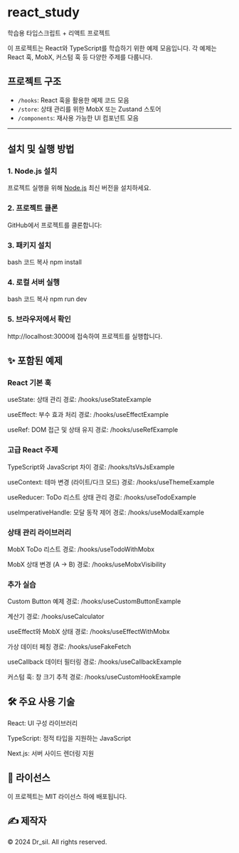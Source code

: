# react_study
학습용 타입스크립트 + 리액트 프로젝트

이 프로젝트는 React와 TypeScript를 학습하기 위한 예제 모음입니다. 각 예제는 React 훅, MobX, 커스텀 훅 등 다양한 주제를 다룹니다.

## 프로젝트 구조
- `/hooks`: React 훅을 활용한 예제 코드 모음
- `/store`: 상태 관리를 위한 MobX 또는 Zustand 스토어
- `/components`: 재사용 가능한 UI 컴포넌트 모음

---

## 설치 및 실행 방법

### 1. Node.js 설치
프로젝트 실행을 위해 [Node.js](https://nodejs.org) 최신 버전을 설치하세요.

### 2. 프로젝트 클론
GitHub에서 프로젝트를 클론합니다:
### 3. 패키지 설치
bash
코드 복사
npm install
### 4. 로컬 서버 실행
bash
코드 복사
npm run dev
### 5. 브라우저에서 확인
http://localhost:3000에 접속하여 프로젝트를 실행합니다.

## ✨ 포함된 예제
### React 기본 훅


useState: 상태 관리
경로: /hooks/useStateExample


useEffect: 부수 효과 처리
경로: /hooks/useEffectExample


useRef: DOM 접근 및 상태 유지
경로: /hooks/useRefExample


### 고급 React 주제


TypeScript와 JavaScript 차이
경로: /hooks/tsVsJsExample


useContext: 테마 변경 (라이트/다크 모드)
경로: /hooks/useThemeExample


useReducer: ToDo 리스트 상태 관리
경로: /hooks/useTodoExample


useImperativeHandle: 모달 동작 제어
경로: /hooks/useModalExample


### 상태 관리 라이브러리


MobX ToDo 리스트
경로: /hooks/useTodoWithMobx


MobX 상태 변경 (A → B)
경로: /hooks/useMobxVisibility


### 추가 실습


Custom Button 예제
경로: /hooks/useCustomButtonExample


계산기
경로: /hooks/useCalculator


useEffect와 MobX 상태
경로: /hooks/useEffectWithMobx


가상 데이터 페칭
경로: /hooks/useFakeFetch


useCallback 데이터 필터링
경로: /hooks/useCallbackExample


커스텀 훅: 창 크기 추적
경로: /hooks/useCustomHookExample


## 🛠️ 주요 사용 기술
React: UI 구성 라이브러리

TypeScript: 정적 타입을 지원하는 JavaScript

Next.js: 서버 사이드 렌더링 지원


## 📜 라이선스
이 프로젝트는 MIT 라이선스 하에 배포됩니다.

## ✍️ 제작자
© 2024 Dr_sil. All rights reserved.
